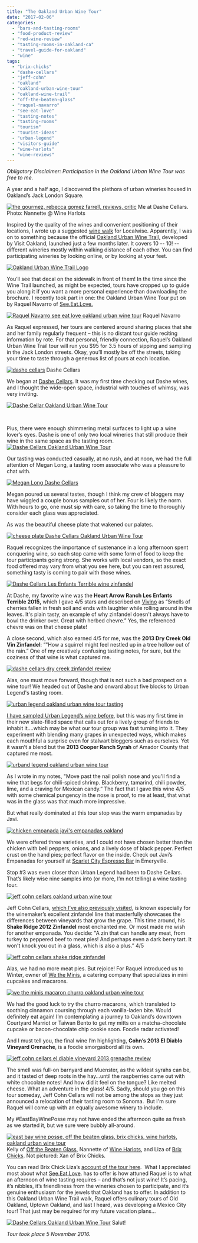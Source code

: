 ```yaml
---
title: "The Oakland Urban Wine Tour"
date: "2017-02-06"
categories:
  - "bars-and-tasting-rooms"
  - "food-product-review"
  - "red-wine-review"
  - "tasting-rooms-in-oakland-ca"
  - "travel-guide-for-oakland"
  - "wine"
tags:
  - "brix-chicks"
  - "dashe-cellars"
  - "jeff-cohn"
  - "oakland"
  - "oakland-urban-wine-tour"
  - "oakland-wine-trail"
  - "off-the-beaten-glass"
  - "raquel-navarro"
  - "see-eat-love"
  - "tasting-notes"
  - "tasting-rooms"
  - "tourism"
  - "tourist-ideas"
  - "urban-legend"
  - "visitors-guide"
  - "wine-harlots"
  - "wine-reviews"
---
```


_Obligatory Disclaimer: Participation in the Oakland Urban Wine Tour was free to me._

A year and a half ago, I discovered the plethora of urban wineries housed in Oakland’s Jack London Square.




<div class="caption">

[![the gourmez, rebecca gomez farrell, reviews, critic](http://s3.amazonaws.com/thegourmez-wpmedia/2017/01/RGF-vespa-400x500.jpg)](http://s3.amazonaws.com/thegourmez-wpmedia/2017/01/RGF-vespa.jpg) Me at Dashe Cellars. Photo: Nannette @ Wine Harlots</div>


Inspired by the quality of the wines and convenient positioning of their locations, I wrote up a suggested [wine walk](https://www.localwise.com/a/49-a-winery-walking-tour-in-jack-london-square) for Localwise. Apparently, I was on to something because the official [Oakland Urban Wine Trail,](https://www.visitoakland.com/things-to-do/oakland-urban-wine-trail/) developed by Visit Oakland, launched just a few months later. It covers 10 -- 10! -- different wineries mostly within walking distance of each other. You can find participating wineries by looking online, or by looking at your feet.

[![Oakland Urban Wine Trail Logo](http://s3.amazonaws.com/thegourmez-wpmedia/2017/02/oaklandurbanwine-335x500.jpg)](http://s3.amazonaws.com/thegourmez-wpmedia/2017/02/oaklandurbanwine.jpg)

You’ll see that decal on the sidewalk in front of them! In the time since the Wine Trail launched, as might be expected, tours have cropped up to guide you along it if you want a more personal experience than downloading the brochure. I recently took part in one: the Oakland Urban Wine Tour put on by Raquel Navarro of [See.Eat.Love.](http://www.seeeatlove.com/)




<div class="caption">

[![Raquel Navarro see eat love oakland urban wine tour](http://s3.amazonaws.com/thegourmez-wpmedia/2017/02/UrbanWineTrail_07-360x500.jpg)](http://s3.amazonaws.com/thegourmez-wpmedia/2017/02/UrbanWineTrail_07.jpg) Raquel Navarro</div>


As Raquel expressed, her tours are centered around sharing places that she and her family regularly frequent – this is no distant tour guide reciting information by rote. For that personal, friendly connection, Raquel’s Oakland Urban Wine Trail tour will run you $95 for 3.5 hours of sipping and sampling in the Jack London streets. Okay, you’ll mostly be off the streets, taking your time to taste through a generous list of pours at each location.




<div class="caption">

[![dashe cellars](http://s3.amazonaws.com/thegourmez-wpmedia/2017/02/UrbanWineTrail_04-500x334.jpg)](http://s3.amazonaws.com/thegourmez-wpmedia/2017/02/UrbanWineTrail_04.jpg) Dashe Cellars</div>


We began at [Dashe Cellars](https://www.visitoakland.com/plugins/crm/count/?type=server&key=4_3090&val=5e48a1701650c96b7ad495b0f268875ce0330cb6665c2158b38484e2a5956d8fba9b96d81a74e5d6dbe6babb33859a8dfb865c2c23e11ef357). It was my first time checking out Dashe wines, and I thought the wide-open space, industrial with touches of whimsy, was very inviting.

[![Dashe Cellar Oakland Urban Wine Tour](http://s3.amazonaws.com/thegourmez-wpmedia/2017/02/UrbanWineTrail_01-381x500.jpg)](http://s3.amazonaws.com/thegourmez-wpmedia/2017/02/UrbanWineTrail_01.jpg)

 

Plus, there were enough shimmering metal surfaces to light up a wine lover’s eyes. Dashe is one of only two local wineries that still produce their wine in the same space as the tasting room. [![Dashe Cellars Oakland Urban Wine Tour](http://s3.amazonaws.com/thegourmez-wpmedia/2017/02/UrbanWineTrail_03-390x500.jpg)](http://s3.amazonaws.com/thegourmez-wpmedia/2017/02/UrbanWineTrail_03.jpg)

Our tasting was conducted casually, at no rush, and at noon, we had the full attention of Megan Long, a tasting room associate who was a pleasure to chat with.

[![Megan Long Dashe Cellars](http://s3.amazonaws.com/thegourmez-wpmedia/2017/02/UrbanWineTrail_09-500x334.jpg)](http://s3.amazonaws.com/thegourmez-wpmedia/2017/02/UrbanWineTrail_09.jpg)

Megan poured us several tastes, though I think my crew of bloggers may have wiggled a couple bonus samples out of her. Four is likely the norm. With hours to go, one must sip with care, so taking the time to thoroughly consider each glass was appreciated.

As was the beautiful cheese plate that wakened our palates.

[![cheese plate Dashe Cellars Oakland Urban Wine Tour](http://s3.amazonaws.com/thegourmez-wpmedia/2017/02/UrbanWineTrail_02-500x334.jpg)](http://s3.amazonaws.com/thegourmez-wpmedia/2017/02/UrbanWineTrail_02.jpg)

Raquel recognizes the importance of sustenance in a long afternoon spent conquering wine, so each stop came with some form of food to keep the tour participants going strong. She works with local vendors, so the exact food offered may vary from what you see here, but you can rest assured, something tasty is coming to pair with those wines.

[![Dashe Cellars Les Enfants Terrible wine zinfandel](http://s3.amazonaws.com/thegourmez-wpmedia/2017/02/UrbanWineTrail_12-362x500.jpg)](http://s3.amazonaws.com/thegourmez-wpmedia/2017/02/UrbanWineTrail_12.jpg)

At Dashe, my favorite wine was the **Heart Arrow Ranch Les Enfants Terrible 2015,** which I gave 4/5 stars and described on [Vivino](https://www.vivino.com/users/becca.gom) as “Smells of cherries fallen in fresh soil and ends with laughter while rolling around in the leaves. It's plain tasty, an example of why zinfandel doesn't always have to bowl the drinker over. Great with herbed chevre.” Yes, the referenced chevre was on that cheese plate!

A close second, which also earned 4/5 for me, was the **2013 Dry Creek Old Vin Zinfandel**: “"How a squirrel might feel nestled up in a tree hollow out of the rain.” One of my creatively confusing tasting notes, for sure, but the coziness of that wine is what captured me.

[![dashe cellars dry creek zinfandel review](http://s3.amazonaws.com/thegourmez-wpmedia/2017/02/UrbanWineTrail_16-334x500.jpg)](http://s3.amazonaws.com/thegourmez-wpmedia/2017/02/UrbanWineTrail_16.jpg)

Alas, one must move forward, though that is not such a bad prospect on a wine tour! We headed out of Dashe and onward about five blocks to Urban Legend's tasting room.

[![urban legend oakland urban wine tour tasting](http://s3.amazonaws.com/thegourmez-wpmedia/2017/02/UrbanWineTrail_20-500x436.jpg)](http://s3.amazonaws.com/thegourmez-wpmedia/2017/02/UrbanWineTrail_20.jpg)

[I have sampled Urban Legend’s wine before](http://thegourmez.com/2015/07/28/urban-legend-cellars-tasting/), but this was my first time in their new slate-filled space that calls out for a lively group of friends to inhabit it….which may be what our tour group was fast turning into it. They experiment with blending many grapes in unexpected ways, which makes each mouthful a surprise even for stalwart bloggers such as ourselves. Yet it wasn’t a blend but the **2013 Cooper Ranch Syrah** of Amador County that captured me most.

[![urband legend oakland urban wine tour](http://s3.amazonaws.com/thegourmez-wpmedia/2017/02/UrbanWineTrail_28-500x334.jpg)](http://s3.amazonaws.com/thegourmez-wpmedia/2017/02/UrbanWineTrail_28.jpg)

As I wrote in my notes, "Move past the nail polish nose and you'll find a wine that begs for chili-spiced shrimp. Blackberry, tamarind, chili powder, lime, and a craving for Mexican candy.” The fact that I gave this wine 4/5 with some chemical pungency in the nose is proof, to me at least, that what was in the glass was that much more impressive.

But what really dominated at this tour stop was the warm empanadas by Javi.

[![chicken empanada javi's empanadas oakland](http://s3.amazonaws.com/thegourmez-wpmedia/2017/02/UrbanWineTrail_26-500x488.jpg)](http://s3.amazonaws.com/thegourmez-wpmedia/2017/02/UrbanWineTrail_26.jpg)

We were offered three varieties, and I could not have chosen better than the chicken with bell peppers, onions, and a lively dose of black pepper. Perfect crust on the hand pies; perfect flavor on the inside. Check out Javi’s Empanadas for yourself at [Scarlet City Espresso Bar](http://www.scarletcityroasting.com/espresso-bar/) in Emeryville.

Stop #3 was even closer than Urban Legend had been to Dashe Cellars. That’s likely wise nine samples into (or more, I’m not telling) a wine tasting tour.

[![jeff cohn cellars oakland urban wine tour](http://s3.amazonaws.com/thegourmez-wpmedia/2017/02/UrbanWineTrail_33-500x334.jpg)](http://s3.amazonaws.com/thegourmez-wpmedia/2017/02/UrbanWineTrail_33.jpg)

Jeff Cohn Cellars, [which I’ve also previously visited](http://thegourmez.com/2015/07/16/jeff-cohn-cellars/), is known especially for the winemaker’s excellent zinfandel line that masterfully showcases the differences between vineyards that grow the grape. This time around, his **Shake Ridge 2012 Zinfandel** most enchanted me. Or most made me wish for another empanada. You decide: "A zin that can handle any meat, from turkey to peppered beef to meat pies! And perhaps even a dark berry tart. It won't knock you out in a glass, which is also a plus.” 4/5

[![jeff cohn cellars shake ridge zinfandel](http://s3.amazonaws.com/thegourmez-wpmedia/2017/02/UrbanWineTrail_37-334x500.jpg)](http://s3.amazonaws.com/thegourmez-wpmedia/2017/02/UrbanWineTrail_37.jpg)

Alas, we had no more meat pies. But rejoice! For Raquel introduced us to Winter, owner of [We the Minis](http://wetheminis.com/), a catering company that specializes in mini cupcakes and macarons.

[![we the minis macaron churro oakland urban wine tour](http://s3.amazonaws.com/thegourmez-wpmedia/2017/02/UrbanWineTrail_40-500x359.jpg)](http://s3.amazonaws.com/thegourmez-wpmedia/2017/02/UrbanWineTrail_40.jpg)

We had the good luck to try the churro macarons, which translated to soothing cinnamon coursing through each vanilla-laden bite. Would definitely eat again! I’m contemplating a journey to Oakland’s downtown Courtyard Marriot or Taiwan Bento to get my mitts on a matcha-chocolate cupcake or bacon-chocolate chip cookie soon. Foodie radar activated!

And I must tell you, the final wine I’m highlighting, **Cohn’s 2013 El Diablo Vineyard Grenache**, is a foodie smorgasbord all its own.

[![jeff cohn cellars el diable vineyard 2013 grenache review](http://s3.amazonaws.com/thegourmez-wpmedia/2017/02/UrbanWineTrail-41-334x500.jpg)](http://s3.amazonaws.com/thegourmez-wpmedia/2017/02/UrbanWineTrail-41.jpg)

The smell was full-on barnyard and Muenster, as the wildest syrahs can be, and it tasted of deep roots in the hay…until the raspberries came out with white chocolate notes! And how did it feel on the tongue? Like melted cheese. What an adventure in the glass! 4/5. Sadly, should you go on this tour someday, Jeff Cohn Cellars will not be among the stops as they just announced a relocation of their tasting room to Sonoma.  But I'm sure Raquel will come up with an equally awesome winery to include.

My #EastBayWinePosse may not have ended the afternoon quite as fresh as we started it, but we sure were bubbly all-around.




<div class="caption">

[![east bay wine posse, off the beaten glass, brix chicks, wine harlots, oakland urban wine tour](http://s3.amazonaws.com/thegourmez-wpmedia/2017/02/UrbanWineTrail_15-500x356.jpg)](http://s3.amazonaws.com/thegourmez-wpmedia/2017/02/UrbanWineTrail_15.jpg) Kelly of [Off the Beaten Glass,](https://t.co/OC0Txb3Mzp) Nannette of [Wine Harlots](http://wineharlots.com/), and Liza of [Brix Chicks](http://www.brixchicks.com/). Not pictured: Xan of Brix Chicks.</div>


You can read Brix Chick Liza’s [account of the tour here](http://www.brixchicks.com/2016/11/discovering-more-to-seeeatlove-in.html).  What I appreciated most about what [See.Eat.Love](http://www.seeeatlove.com/tours). has to offer is how attuned Raquel is to what an afternoon of wine tasting requires – and that’s not just wine! It’s pacing, it’s nibbles, it’s friendliness from the wineries chosen to participate, and it’s genuine enthusiasm for the jewels that Oakland has to offer. In addition to this Oakland Urban Wine Trail walk, Raquel offers culinary tours of Old Oakland, Uptown Oakland, and last I heard, was developing a Mexico City tour! That just may be required for my future vacation plans…




<div class="caption">

[![Dashe Cellars Oakland Urban Wine Tour](http://s3.amazonaws.com/thegourmez-wpmedia/2017/02/UrbanWineTrail_14-402x500.jpg)](http://s3.amazonaws.com/thegourmez-wpmedia/2017/02/UrbanWineTrail_14.jpg) Salut!</div>


_Tour took place 5 November 2016._
